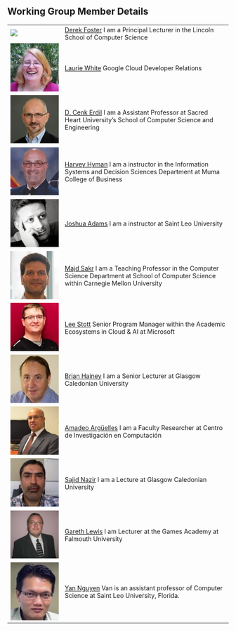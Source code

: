 ## Working Group Member Details

|| |
| - | - |
| ![](https://raw.githubusercontent.com/cloudcomputingcurricula/Cloud-Computing-Curricula/master/Core/Profiles/Dfoster.jpg) | [Derek Foster](https://staff.lincoln.ac.uk/defoster) I am a Principal Lecturer in the Lincoln School of Computer Science  |
|![](/Core/Profiles/LaurieW.jpg) |[Laurie White](https://laurie.dev/)  Google Cloud Developer Relations |
| ![](/Core/Profiles/Erdil_Cenk.jpg) | [D. Cenk Erdil](https://www.sacredheart.edu/academics/schoolofcomputerscienceengineering/facultystaff/dcenkerdilphd/)  I am a Assistant Professor at Sacred Heart University’s School of Computer Science and Engineering |
| ![](/Core/Profiles/hyman-harvey.jpg) |[Harvey Hyman](https://www.usf.edu/business/contacts/hyman-harvey.aspx) I am a instructor in the Information Systems and Decision Sciences Department at Muma College of Business|
|![](/Core/Profiles/JoshuaA.jpg) | [Joshua Adams](https://www.linkedin.com/in/joshua-adams-a24b7b24) I am a instructor at Saint Leo University 
| ![](/Core/Profiles/Majd.jpg) | [Majd Sakr](https://www.cs.cmu.edu/~msakr/) I am a Teaching Professor in the Computer Science Department at School of Computer Science within Carnegie Mellon University|
| ![](/Core/Profiles/LeeS.jpg) | [Lee Stott](https://www.linkedin.com/in/leestott/) Senior Program Manager within the Academic Ecosystems in Cloud & AI at Microsoft|
| ![](/Core/Profiles/BrianH.jpg?raw=true) | [Brian Hainey](http://researchonline.gcu.ac.uk/portal/en/persons/brian-hainey(51f44dfe-1c37-4717-a293-49b105abd2f7).html) I am a Senior Lecturer at Glasgow Caledonian University|
|![](/Core/Profiles/AmandoA.jpg) |[Amadeo Argüelles](http://ipn.academia.edu/) I am a Faculty Researcher at Centro de Investigación en Computación|
|![](/Core/Profiles/SajidN.jpg) | [Sajid Nazir](http://researchonline.gcu.ac.uk/portal/en/persons/sajid-nazir(64f8543b-076e-46d3-8243-aee3062360fa).html)  I am a Lecture at Glasgow Caledonian University |
|![](/Core/Profiles/GarethL.jpg) |[Gareth Lewis](https://www.falmouth.ac.uk/staff/gareth-lewis) I am Lecturer at the Games Academy at Falmouth University |
| ![](/Core/Profiles/VanN.jpg) | [Yan Nguyen](https://www.saintleo.edu/faculty-bios/van-nguyen) Van is an assistant professor of Computer Science at Saint Leo University, Florida. |
